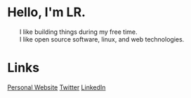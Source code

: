 # Hello, I'm LR. 

  I like building things during my free time.  
  I like open source software, linux, and web technologies.
   
# Links
[Personal Website](https://laureanray.com)
[Twitter](https://twitter.com/laureanray)
[LinkedIn](https://linkedin.com/in/laureanray)
